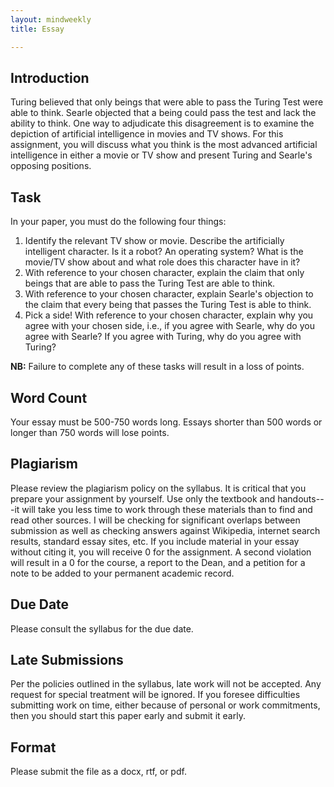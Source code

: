 ```yaml
---
layout: mindweekly
title: Essay

---
```

## Introduction

Turing believed that only beings that were able to pass the Turing Test were able to think. Searle objected that a being could pass the test and lack the ability to think. One way to adjudicate this disagreement is to examine the depiction of artificial intelligence in movies and TV shows. For this assignment, you will discuss what you think is the most advanced artificial intelligence in either a movie or TV show and present Turing and Searle's opposing positions. 


## Task

In your paper, you must do the following four things: 

1. Identify the relevant TV show or movie. Describe the artificially intelligent character. Is it a robot? An operating system? What is the movie/TV show about and what role does this character have in it? 
1. With reference to your chosen character, explain the claim that only beings that are able to pass the Turing Test are able to think. 
2. With reference to your chosen character, explain Searle's objection to the claim that every being that passes the Turing Test is able to think. 
4. Pick a side! With reference to your chosen character, explain why you agree with your chosen side, i.e., if you agree with Searle, why do you agree with Searle? If you agree with Turing, why do you agree with Turing? 
	   

**NB:** Failure to complete any of these tasks will result in a loss of points. 



## Word Count

Your essay must be 500-750 words long. Essays shorter than 500 words or longer than 750 words will lose points.


## Plagiarism

Please review the plagiarism policy on the syllabus. It is critical that you prepare your assignment by yourself. Use only the textbook and handouts---it will take you less time to work through these materials than to find and read other sources. I will be checking for significant overlaps between submission as well as checking answers against Wikipedia, internet search results, standard essay sites, etc. If you include material in your essay without citing it, you will receive 0 for the assignment. A second violation will result in a 0 for the course, a report to the Dean, and a petition for a note to be added to your permanent academic record. 

## Due Date
Please consult the syllabus for the due date.

## Late Submissions

Per the policies outlined in the syllabus, late work will not be accepted. Any request for special treatment will be ignored. If you foresee difficulties submitting work on time, either because of personal or work commitments, then you should start this paper early and submit it early. 

## Format
Please submit the file as a docx, rtf, or pdf. 










